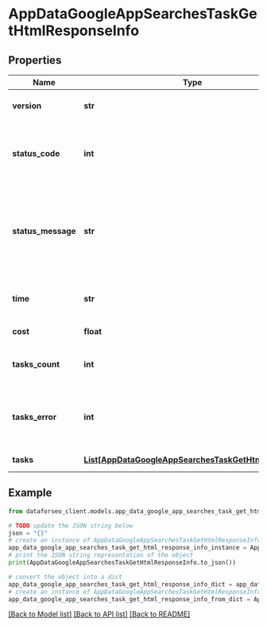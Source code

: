 # AppDataGoogleAppSearchesTaskGetHtmlResponseInfo


## Properties

Name | Type | Description | Notes
------------ | ------------- | ------------- | -------------
**version** | **str** | the current version of the API | [optional] 
**status_code** | **int** | general status code you can find the full list of the response codes here | [optional] 
**status_message** | **str** | general informational message you can find the full list of general informational messages here | [optional] 
**time** | **str** | total execution time, seconds | [optional] 
**cost** | **float** | total tasks cost, USD | [optional] 
**tasks_count** | **int** | the number of tasks in the tasks array | [optional] 
**tasks_error** | **int** | the number of tasks in the tasks array returned with an error | [optional] 
**tasks** | [**List[AppDataGoogleAppSearchesTaskGetHtmlTaskInfo]**](AppDataGoogleAppSearchesTaskGetHtmlTaskInfo.md) | array of tasks | [optional] 

## Example

```python
from dataforseo_client.models.app_data_google_app_searches_task_get_html_response_info import AppDataGoogleAppSearchesTaskGetHtmlResponseInfo

# TODO update the JSON string below
json = "{}"
# create an instance of AppDataGoogleAppSearchesTaskGetHtmlResponseInfo from a JSON string
app_data_google_app_searches_task_get_html_response_info_instance = AppDataGoogleAppSearchesTaskGetHtmlResponseInfo.from_json(json)
# print the JSON string representation of the object
print(AppDataGoogleAppSearchesTaskGetHtmlResponseInfo.to_json())

# convert the object into a dict
app_data_google_app_searches_task_get_html_response_info_dict = app_data_google_app_searches_task_get_html_response_info_instance.to_dict()
# create an instance of AppDataGoogleAppSearchesTaskGetHtmlResponseInfo from a dict
app_data_google_app_searches_task_get_html_response_info_from_dict = AppDataGoogleAppSearchesTaskGetHtmlResponseInfo.from_dict(app_data_google_app_searches_task_get_html_response_info_dict)
```
[[Back to Model list]](../README.md#documentation-for-models) [[Back to API list]](../README.md#documentation-for-api-endpoints) [[Back to README]](../README.md)


